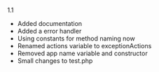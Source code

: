 1.1

- Added documentation
- Added a error handler
- Using constants for method naming now
- Renamed actions variable to exceptionActions
- Removed app name variable and constructor
- Small changes to test.php